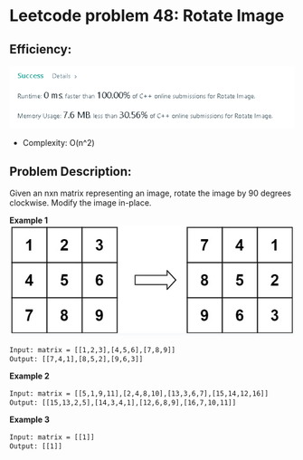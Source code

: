 # Leetcode problem 48: Rotate Image

## Efficiency:
![efficiency](/48.%20Rotate%20Image/eff.png)
* Complexity: O(n^2)

## Problem Description:
Given an nxn matrix representing an image, rotate the image by 90 degrees clockwise. Modify the image in-place.

**Example 1**
![ex1](/48.%20Rotate%20Image/ex1.PNG)
```
Input: matrix = [[1,2,3],[4,5,6],[7,8,9]]
Output: [[7,4,1],[8,5,2],[9,6,3]]
```

**Example 2**
```
Input: matrix = [[5,1,9,11],[2,4,8,10],[13,3,6,7],[15,14,12,16]]
Output: [[15,13,2,5],[14,3,4,1],[12,6,8,9],[16,7,10,11]]
```

**Example 3**
```
Input: matrix = [[1]]
Output: [[1]]
```


